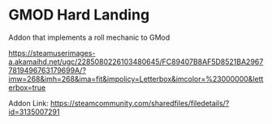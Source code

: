 # GMOD Hard Landing
 Addon that implements a roll mechanic to GMod

 https://steamuserimages-a.akamaihd.net/ugc/2285080226103480645/FC89407B8AF5D8521BA29677819496763179699A/?imw=268&imh=268&ima=fit&impolicy=Letterbox&imcolor=%23000000&letterbox=true

Addon Link: https://steamcommunity.com/sharedfiles/filedetails/?id=3135007291
